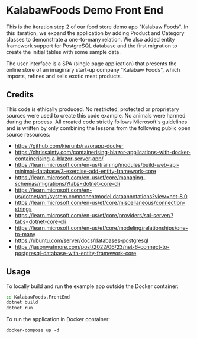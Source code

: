 # KalabawFoods Demo Front End 

This is the iteration step 2 of our food store demo app "Kalabaw Foods".
In this iteration, we expand the application by adding Product and Category
classes to demonstrate a one-to-many relation. We also added entity framework
support for PostgreSQL database and the first migration to create the initial
tables with some sample data.

The user interface is a SPA (single page application)
that presents the online store of an imaginary start-up company "Kalabaw Foods", which imports, refines and sells exotic meat products.

## Credits
This code is ethically produced.
No restricted, protected or proprietary sources were used to create this code example. No animals were harmed during the process. All created code strictly follows Microsoft's guidelines and is written by only combining the lessons from the following public open source resources:
* https://github.com/kierunb/razorapp-docker
* https://chrissainty.com/containerising-blazor-applications-with-docker-containerising-a-blazor-server-app/
* https://learn.microsoft.com/en-us/training/modules/build-web-api-minimal-database/3-exercise-add-entity-framework-core
* https://learn.microsoft.com/en-us/ef/core/managing-schemas/migrations/?tabs=dotnet-core-cli
* https://learn.microsoft.com/en-us/dotnet/api/system.componentmodel.dataannotations?view=net-8.0
* https://learn.microsoft.com/en-us/ef/core/miscellaneous/connection-strings
* https://learn.microsoft.com/en-us/ef/core/providers/sql-server/?tabs=dotnet-core-cli
* https://learn.microsoft.com/en-us/ef/core/modeling/relationships/one-to-many
* https://ubuntu.com/server/docs/databases-postgresql
* https://jasonwatmore.com/post/2022/06/23/net-6-connect-to-postgresql-database-with-entity-framework-core

## Usage 
To locally build and run the example app outside the Docker container:
```bash
cd KalabawFoods.FrontEnd
dotnet build
dotnet run
```

To run the application in Docker container:
```
docker-compose up -d
```
